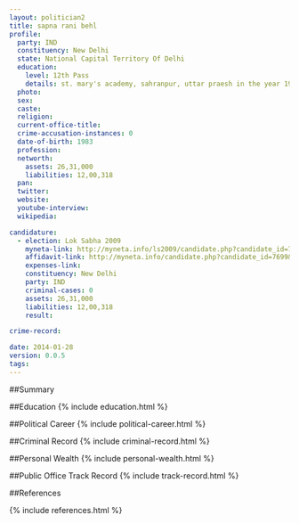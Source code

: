 ```yaml
---
layout: politician2
title: sapna rani behl
profile: 
  party: IND
  constituency: New Delhi
  state: National Capital Territory Of Delhi
  education: 
    level: 12th Pass
    details: st. mary's academy, sahranpur, uttar praesh in the year 1999
  photo: 
  sex: 
  caste: 
  religion: 
  current-office-title: 
  crime-accusation-instances: 0
  date-of-birth: 1983
  profession: 
  networth: 
    assets: 26,31,000
    liabilities: 12,00,318
  pan: 
  twitter: 
  website: 
  youtube-interview: 
  wikipedia: 

candidature: 
  - election: Lok Sabha 2009
    myneta-link: http://myneta.info/ls2009/candidate.php?candidate_id=7699
    affidavit-link: http://myneta.info/candidate.php?candidate_id=7699&scan=original
    expenses-link: 
    constituency: New Delhi 
    party: IND
    criminal-cases: 0
    assets: 26,31,000
    liabilities: 12,00,318
    result:  

crime-record: 

date: 2014-01-28
version: 0.0.5
tags: 
---
```

##Summary


##Education
{% include education.html %}


##Political Career
{% include political-career.html %}


##Criminal Record
{% include criminal-record.html %}


##Personal Wealth
{% include personal-wealth.html %}


##Public Office Track Record
{% include track-record.html %}


##References


{% include references.html %}